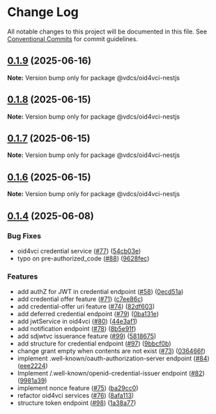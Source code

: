 # Change Log

All notable changes to this project will be documented in this file.
See [Conventional Commits](https://conventionalcommits.org) for commit guidelines.

## [0.1.9](https://github.com/hopae-official/Verifiable-Digital-Credentials/compare/v0.1.8...v0.1.9) (2025-06-16)

**Note:** Version bump only for package @vdcs/oid4vci-nestjs





## [0.1.8](https://github.com/hopae-official/Verifiable-Digital-Credentials/compare/v0.1.7...v0.1.8) (2025-06-15)

**Note:** Version bump only for package @vdcs/oid4vci-nestjs





## [0.1.7](https://github.com/hopae-official/Verifiable-Digital-Credentials/compare/v0.1.6...v0.1.7) (2025-06-15)

**Note:** Version bump only for package @vdcs/oid4vci-nestjs





## [0.1.6](https://github.com/hopae-official/Verifiable-Digital-Credentials/compare/v0.1.5...v0.1.6) (2025-06-15)

**Note:** Version bump only for package @vdcs/oid4vci-nestjs





## [0.1.4](https://github.com/hopae-official/Verifiable-Digital-Credentials/compare/v0.1.2...v0.1.4) (2025-06-08)


### Bug Fixes

* oid4vci credential service ([#77](https://github.com/hopae-official/Verifiable-Digital-Credentials/issues/77)) ([54cb03e](https://github.com/hopae-official/Verifiable-Digital-Credentials/commit/54cb03e477b47e03978d1ec20a8469c0c94b5064))
* typo on pre-authorized_code ([#88](https://github.com/hopae-official/Verifiable-Digital-Credentials/issues/88)) ([9628fec](https://github.com/hopae-official/Verifiable-Digital-Credentials/commit/9628fec5da4fd6649911116f0de6805b2fe346fe))


### Features

* add authZ for JWT in credential endpoint ([#58](https://github.com/hopae-official/Verifiable-Digital-Credentials/issues/58)) ([0ecd51a](https://github.com/hopae-official/Verifiable-Digital-Credentials/commit/0ecd51a9013c017b3a164acf6ccecb51c19d62be))
* add credential offer feature ([#71](https://github.com/hopae-official/Verifiable-Digital-Credentials/issues/71)) ([c7ee86c](https://github.com/hopae-official/Verifiable-Digital-Credentials/commit/c7ee86ca2cac34a5dc6bf4876849db69f562df35))
* add credential-offer uri feature ([#74](https://github.com/hopae-official/Verifiable-Digital-Credentials/issues/74)) ([82df603](https://github.com/hopae-official/Verifiable-Digital-Credentials/commit/82df603b26e1a207f2bcb1316981f5866605b0db))
* add deferred credential endpoint ([#79](https://github.com/hopae-official/Verifiable-Digital-Credentials/issues/79)) ([0ba131e](https://github.com/hopae-official/Verifiable-Digital-Credentials/commit/0ba131eb7a7e7df4f4cb5503e80721634f9082aa))
* add jwtService in oid4vci ([#80](https://github.com/hopae-official/Verifiable-Digital-Credentials/issues/80)) ([44e3af1](https://github.com/hopae-official/Verifiable-Digital-Credentials/commit/44e3af17f4cf332dadb1e8dc27972f392a2e790a))
* add notification endpoint ([#78](https://github.com/hopae-official/Verifiable-Digital-Credentials/issues/78)) ([8b5e91f](https://github.com/hopae-official/Verifiable-Digital-Credentials/commit/8b5e91f359669abe0479a25c6124d3fb5597d80b))
* add sdjwtvc issuerance feature ([#99](https://github.com/hopae-official/Verifiable-Digital-Credentials/issues/99)) ([5818675](https://github.com/hopae-official/Verifiable-Digital-Credentials/commit/581867560b60b138c398d13e0c16f53d612ed658))
* add structure for credential endpoint ([#97](https://github.com/hopae-official/Verifiable-Digital-Credentials/issues/97)) ([9bbcf0b](https://github.com/hopae-official/Verifiable-Digital-Credentials/commit/9bbcf0bb26bf8cd7845e7f3f3626699890b4f5c0))
* change grant empty when contents are not exist ([#73](https://github.com/hopae-official/Verifiable-Digital-Credentials/issues/73)) ([036466f](https://github.com/hopae-official/Verifiable-Digital-Credentials/commit/036466ff6a8e7e906eda6266f6ef9d58d1f12ca7))
* implement .well-known/oauth-authorization-server endpoint ([#84](https://github.com/hopae-official/Verifiable-Digital-Credentials/issues/84)) ([eee2224](https://github.com/hopae-official/Verifiable-Digital-Credentials/commit/eee22244464eb9e4474450f19e151ff0ea603108))
* Implement /.well-known/openid-credential-issuer endpoint ([#82](https://github.com/hopae-official/Verifiable-Digital-Credentials/issues/82)) ([9981a39](https://github.com/hopae-official/Verifiable-Digital-Credentials/commit/9981a3926843afeac64cd6bed1b1acc87aeea275))
* implement nonce feature ([#75](https://github.com/hopae-official/Verifiable-Digital-Credentials/issues/75)) ([ba29cc0](https://github.com/hopae-official/Verifiable-Digital-Credentials/commit/ba29cc0ccc8e4460649f8e8bf07e7fe8b6fb55be))
* refactor oid4vci services ([#76](https://github.com/hopae-official/Verifiable-Digital-Credentials/issues/76)) ([8afa113](https://github.com/hopae-official/Verifiable-Digital-Credentials/commit/8afa113d0888006664f99c6fbcf606f494f6d0fc))
* structure token endpoint ([#98](https://github.com/hopae-official/Verifiable-Digital-Credentials/issues/98)) ([1a38a77](https://github.com/hopae-official/Verifiable-Digital-Credentials/commit/1a38a778171ec8e1a2f1eb221f835c39d8a4fc3e))

